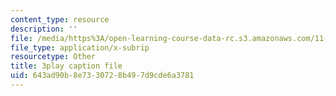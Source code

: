 ```yaml
---
content_type: resource
description: ''
file: /media/https%3A/open-learning-course-data-rc.s3.amazonaws.com/11-401-introduction-to-housing-community-and-economic-development-fall-2015/643ad90b8e7330728b497d9cde6a3781_uMbkHpyKuWU.srt
file_type: application/x-subrip
resourcetype: Other
title: 3play caption file
uid: 643ad90b-8e73-3072-8b49-7d9cde6a3781
---
```

